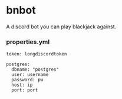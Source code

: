 # bnbot
A discord bot you can play blackjack against.

### properties.yml
```
token: longdiscordtoken

postgres:
  dbname: "postgres"
  user: username
  password: pw
  host: ip
  port: port
```